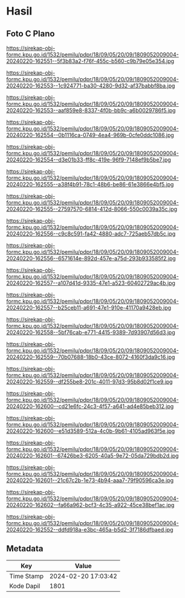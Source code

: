 # Hasil

## Foto C Plano

https://sirekap-obj-formc.kpu.go.id/1532/pemilu/pdpr/18/09/05/20/09/1809052009004-20240220-162551--5f3b83a2-f76f-455c-b560-c9b79e05e354.jpg

https://sirekap-obj-formc.kpu.go.id/1532/pemilu/pdpr/18/09/05/20/09/1809052009004-20240220-162553--1c924771-ba30-4280-9d32-af37babbf8ba.jpg

https://sirekap-obj-formc.kpu.go.id/1532/pemilu/pdpr/18/09/05/20/09/1809052009004-20240220-162553--aaf859e8-8337-4f0b-bb9c-a6b0029786f5.jpg

https://sirekap-obj-formc.kpu.go.id/1532/pemilu/pdpr/18/09/05/20/09/1809052009004-20240220-162554--0b1116ca-0749-4ea4-969b-0cfe0ddc1086.jpg

https://sirekap-obj-formc.kpu.go.id/1532/pemilu/pdpr/18/09/05/20/09/1809052009004-20240220-162554--d3e01b33-ff8c-419e-96f9-7148ef9b5be7.jpg

https://sirekap-obj-formc.kpu.go.id/1532/pemilu/pdpr/18/09/05/20/09/1809052009004-20240220-162555--a38f4b91-78c1-48b6-be86-61e3866e4bf5.jpg

https://sirekap-obj-formc.kpu.go.id/1532/pemilu/pdpr/18/09/05/20/09/1809052009004-20240220-162555--27597570-6814-412d-8066-550c0039a35c.jpg

https://sirekap-obj-formc.kpu.go.id/1532/pemilu/pdpr/18/09/05/20/09/1809052009004-20240220-162556--c9c8c591-fa42-4880-adc7-725aeb57db5c.jpg

https://sirekap-obj-formc.kpu.go.id/1532/pemilu/pdpr/18/09/05/20/09/1809052009004-20240220-162556--6571614e-892d-457e-a75d-293b933585f2.jpg

https://sirekap-obj-formc.kpu.go.id/1532/pemilu/pdpr/18/09/05/20/09/1809052009004-20240220-162557--a107d41d-9335-47e1-a523-60402729ac4b.jpg

https://sirekap-obj-formc.kpu.go.id/1532/pemilu/pdpr/18/09/05/20/09/1809052009004-20240220-162557--b25ceb11-a691-47e1-910e-41170a9428eb.jpg

https://sirekap-obj-formc.kpu.go.id/1532/pemilu/pdpr/18/09/05/20/09/1809052009004-20240220-162558--5bf76cab-e771-4415-9389-7d93907d56d3.jpg

https://sirekap-obj-formc.kpu.go.id/1532/pemilu/pdpr/18/09/05/20/09/1809052009004-20240220-162559--70b07688-18b0-43ce-8072-4160f3da9c16.jpg

https://sirekap-obj-formc.kpu.go.id/1532/pemilu/pdpr/18/09/05/20/09/1809052009004-20240220-162559--df255be8-201c-4011-97d3-95b8d02f1ce9.jpg

https://sirekap-obj-formc.kpu.go.id/1532/pemilu/pdpr/18/09/05/20/09/1809052009004-20240220-162600--cd21e6fc-24c3-4f57-a641-ad4e85beb312.jpg

https://sirekap-obj-formc.kpu.go.id/1532/pemilu/pdpr/18/09/05/20/09/1809052009004-20240220-162600--e51d3589-512a-4c0b-9b61-4105ad963f5e.jpg

https://sirekap-obj-formc.kpu.go.id/1532/pemilu/pdpr/18/09/05/20/09/1809052009004-20240220-162601--67426be3-6205-40a5-9e72-05da729bdb2d.jpg

https://sirekap-obj-formc.kpu.go.id/1532/pemilu/pdpr/18/09/05/20/09/1809052009004-20240220-162601--21c67c2b-1e73-4b94-aaa7-79f90596ca3e.jpg

https://sirekap-obj-formc.kpu.go.id/1532/pemilu/pdpr/18/09/05/20/09/1809052009004-20240220-162602--fa66a962-bcf3-4c35-a922-45ce38bef1ac.jpg

https://sirekap-obj-formc.kpu.go.id/1532/pemilu/pdpr/18/09/05/20/09/1809052009004-20240220-162552--ddfd918a-e3bc-465a-b5d2-3f7186dfbaed.jpg


## Metadata

| Key        | Value               |
| ---------- | ------------------- |
| Time Stamp | 2024-02-20 17:03:42 |
| Kode Dapil | 1801                |



